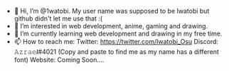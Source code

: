 - 👋 Hi, I’m @1watobi. My user name was supposed to be Iwatobi but github didn't let me use that :(
- 👀 I’m interested in web development, anime, gaming and drawing.
- 🌱 I’m currently learning web development and drawing in my free time.
- 📫 How to reach me:
Twitter: https://twitter.com/Iwatobi_Osu
Discord: 𝙰𝚣𝚛𝚊𝚎𝒍#4021 (Copy and paste to find me as my name has a different font)
Website: Coming Soon....

<!---
1watobi/1watobi is a ✨ special ✨ repository because its `README.md` (this file) appears on your GitHub profile.
You can click the Preview link to take a look at your changes.
--->
